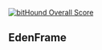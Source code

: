 [![bitHound Overall Score](https://www.bithound.io/github/Alex-iFactory/eden/badges/score.svg)](https://www.bithound.io/github/Alex-iFactory/eden)

## EdenFrame

